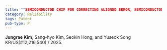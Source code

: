 ```yaml
---
title: ""SEMICONDUCTOR CHIP FOR CORRECTING ALIGNED ERROR, SEMICONDUCTOR SYSTEM FOR CORRECTING ALIGNED ERROR, AND METHOD FOR CORRECTING ALIGNED ERROR"
category: Reliability
tags: Patent
pub-type: P
---
```


**Jungrae Kim**, Sang-hyo Kim, Seokin Hong, and Yuseok Song<br>
KR/US(#12,216,540) / 2025.
